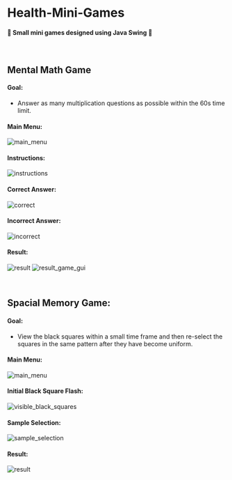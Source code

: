 # Health-Mini-Games

#### 🎇 Small mini games designed using Java Swing 🎇

&nbsp;

## Mental Math Game
#### Goal:
- Answer as many multiplication questions as possible within the 60s time limit.

#### Main Menu:
![main_menu](https://github.com/slin-1/Health-Mini-Games/assets/105820635/6055773d-f744-4cf3-b09d-f0dffaa5cbf3)

#### Instructions:
![instructions](https://github.com/slin-1/Health-Mini-Games/assets/105820635/eaaac8a0-2eea-4c73-859a-45d885f8594b)

#### Correct Answer:
![correct](https://github.com/slin-1/Health-Mini-Games/assets/105820635/93949cbe-2027-4e41-93c1-4177ba0b42e6)

#### Incorrect Answer:
![incorrect](https://github.com/slin-1/Health-Mini-Games/assets/105820635/2e884c0b-c757-4f3b-8b50-f649b73b1047)

#### Result:
![result](https://github.com/slin-1/Health-Mini-Games/assets/105820635/07b928cd-707b-4782-851c-425413e4d952)
![result_game_gui](https://github.com/slin-1/Health-Mini-Games/assets/105820635/153fc6ec-a00e-406c-bf69-8953ff8b090b)

&nbsp;

## Spacial Memory Game:
#### Goal:
- View the black squares within a small time frame and then re-select the squares in the same pattern after they have become uniform.

#### Main Menu:
![main_menu](https://github.com/slin-1/Health-Mini-Games/assets/105820635/26302ca5-14a1-43b2-bebc-3b8dfef44b61)

#### Initial Black Square Flash:
![visible_black_squares](https://github.com/slin-1/Health-Mini-Games/assets/105820635/c90dc611-1487-45f5-89db-b753a937aadb)

#### Sample Selection:
![sample_selection](https://github.com/slin-1/Health-Mini-Games/assets/105820635/db2334f2-9f2d-43bf-a64c-53b5cb3dacf9)

#### Result:
![result](https://github.com/slin-1/Health-Mini-Games/assets/105820635/af7e74f5-4e6e-4a15-be2d-9b7c003534ef)

